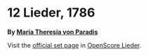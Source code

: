 
# 12 Lieder, 1786

__By [Maria Theresia von Paradis](..)__

Visit the [official set page] in [OpenScore Lieder].

[official set page]: https://musescore.com/openscore-lieder-corpus/sets/5100884
[OpenScore Lieder]: https://musescore.com/openscore-lieder-corpus
